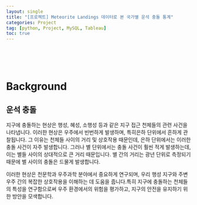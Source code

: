 ```yaml
---
layout: single
title: "[프로젝트] Meteorite Landings 데이터로 본 국가별 운석 충돌 통계"
categories: Project
tag: [python, Project, MySQL, Tableau]
toc: true
---
```



<br>

<br>

<br>

# Background


## 운석 충돌 

지구에 충돌하는 현상은 행성, 혜성, 소행성 등과 같은 지구 접근 천체들의 관련 사건을 나타냅니다. 이러한 현상은 우주에서 빈번하게 발생하며, 특히은하 단위에서 흔하게 관찰됩니다. 그 이유는 천체들 사이의 거리 및 상호작용 때문인데, 은하 단위에서는 이러한 충돌 사건이 자주 발생합니다. 그러나 별 단위에서는 충돌 사건이 훨씬 적게 발생하는데, 이는 별들 사이의 상대적으로 큰 거리 때문입니다. 별 간의 거리는 광년 단위로 측정되기 때문에 별 사이의 충돌은 드물게 발생합니다.

이러한 현상은 천문학과 우주과학 분야에서 중요하게 연구되며, 우리 행성 지구와 주변 우주 간의 복잡한 상호작용을 이해하는 데 도움을 줍니다.특히 지구에 충돌하는 천체들의 특성을 연구함으로써 우주 환경에서의 위험을 평가하고, 지구의 안전을 유지하기 위한 방안을 모색합니다.